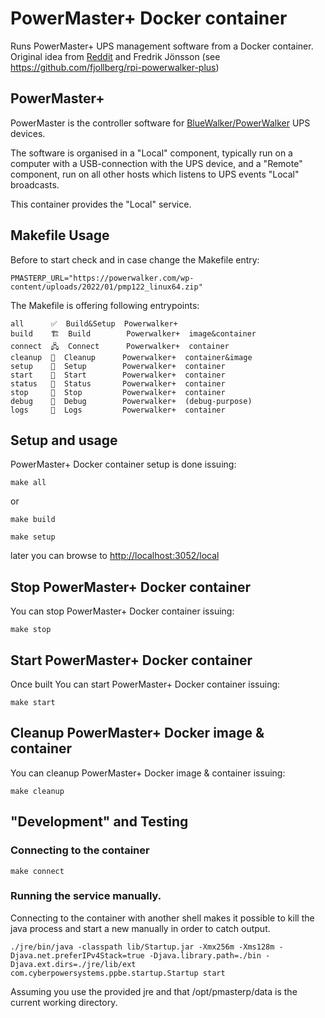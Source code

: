 # PowerMaster+ Docker container

Runs PowerMaster+ UPS management software from a Docker container. 
Original idea from [Reddit](https://www.reddit.com/r/homelab/comments/13pnjnm/powerwalker_ups_powermaster_software_in_docker/) and Fredrik Jönsson (see https://github.com/fjollberg/rpi-powerwalker-plus)


## PowerMaster+

PowerMaster is the controller software for [BlueWalker/PowerWalker](https://powerwalker.com/)
UPS devices.

The software is organised in a "Local" component, typically run on a computer with
a USB-connection with the UPS device, and a "Remote" component, run on all other
hosts which listens to UPS events "Local" broadcasts.

This container provides the "Local" service.

## Makefile Usage

Before to start check and in case change the Makefile entry:

    PMASTERP_URL="https://powerwalker.com/wp-content/uploads/2022/01/pmp122_linux64.zip"

The Makefile is offering following entrypoints:

    all      ✅  Build&Setup  Powerwalker+  
    build    🏗️  Build        Powerwalker+  image&container
    connect  🖧  Connect      Powerwalker+  container
    cleanup  🧹  Cleanup      Powerwalker+  container&image
    setup    🔧  Setup        Powerwalker+  container
    start    🚀  Start        Powerwalker+  container
    status   🔎  Status       Powerwalker+  container
    stop     🛑  Stop         Powerwalker+  container
    debug    🐞  Debug        Powerwalker+  (debug-purpose)
    logs     📜  Logs         Powerwalker+  container

## Setup and usage

PowerMaster+ Docker container setup is done issuing:

```make all```

or

```make build```

```make setup```

later you can browse to [http://localhost:3052/local](http://localhost:3052/local)

## Stop PowerMaster+ Docker container

You can stop PowerMaster+ Docker container issuing:

```make stop``` 

## Start PowerMaster+ Docker container

Once built You can start PowerMaster+ Docker container issuing:

```make start``` 

## Cleanup PowerMaster+ Docker image & container

You can cleanup PowerMaster+ Docker image & container issuing:

```make cleanup``` 

## "Development" and Testing

### Connecting to the container

```make connect```

### Running the service manually.

Connecting to the container with another shell makes it possible to kill
the java process and start a new manually in order to catch output.

```./jre/bin/java -classpath lib/Startup.jar -Xmx256m -Xms128m -Djava.net.preferIPv4Stack=true -Djava.library.path=./bin -Djava.ext.dirs=./jre/lib/ext com.cyberpowersystems.ppbe.startup.Startup start```

Assuming you use the provided jre and that /opt/pmasterp/data is the current
working directory.
